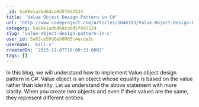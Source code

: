 ```yaml
---
_id: 5a88e1adbd6dca0d5f0d2524
title: 'Value Object Design Pattern in C#'
url: 'http://www.codeproject.com/Articles/1046193/Value-Object-Design-Pattern-in-Csharp'
category: 5a88e1adbd6dca0d5f0d2524
slug: 'value-object-design-pattern-in-c'
user_id: 5a83ce59d6eb0005c4ecda2c
username: 'bill-s'
createdOn: '2015-11-07T10:00:33.000Z'
tags: []
---
```


In this blog, we will understand how to implement Value object design pattern in C#. Value object is an object whose equality is based on the value rather than identity. Let us understand the above statement with more clarity. When you create two objects and even if their values are the same, they represent different entities.
